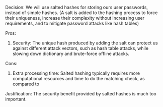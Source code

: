 Decision: We will use salted hashes for storing ours user passwords, instead of simple hashes. (A salt is added to the hashing process to force their uniqueness, increase their complexity without increasing user requirements, and to mitigate password attacks like hash tables)

Pros:

1. Security: The unique hash produced by adding the salt can protect us against different attack vectors, such as hash table attacks, while slowing down dictionary and brute-force offline attacks.


Cons:

1. Extra processing time: Salted hashing typically requires more computational resources and time to do the matching check, as compared to 


Justification: The security benefit provided by salted hashes is much too important.
